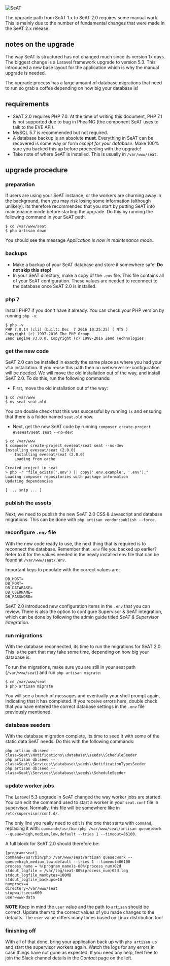 ![SeAT](http://i.imgur.com/aPPOxSK.png)

The upgrade path from SeAT 1.x to SeAT 2.0 requires some manual work. This is mainly due to the number of fundamental changes that were made in the SeAT 2.x release.

## notes on the upgrade

The way SeAT is structured has not changed much since its version 1x days. The biggest change is a Laravel framework upgrade to version 5.3. This introduced a new base layout for the application which is why the manual upgrade is needed.

The upgrade process has a large amount of database migrations that need to run so grab a coffee depending on how big your database is!

## requirements

- SeAT 2.0 requires PHP 7.0. At the time of writing this document, PHP 7.1 is not supported due to bug in PhealNG (the component SeAT uses to talk to the EVE API).
- MySQL 5.7 is recommended but not required.
- A database backup is an absolute **must**. Everything in SeAT can be recovered is some way or form *except for your database*. Make 100% sure you backed this up before proceeding with the upgrade!
- Take note of where SeAT is installed. This is usually in `/var/www/seat`.

## upgrade procedure

### preparation

If users are using your SeAT instance, or the workers are churning away in the background, then you may risk losing some information (although unlikely). Its therefore recommended that you start by putting SeAT into maintenance mode before starting the upgrade. Do this by running the following command in your SeAT path.

```
$ cd /var/www/seat
$ php artisan down
```

You should see the message *Application is now in maintenance mode.*.

### backups

- Make a backup of your SeAT database and store it somewhere safe! **Do not skip this step!**
- In your SeAT directory, make a copy of the `.env` file. This file contains all of your SeAT configuration. These values are needed to reconnect to the database once SeAT 2.0 is installed.

### php 7

Install PHP7 if you don't have it already. You can check your PHP version by running `php -v`:

```
$ php -v
PHP 7.0.14 (cli) (built: Dec  7 2016 10:25:25) ( NTS )
Copyright (c) 1997-2016 The PHP Group
Zend Engine v3.0.0, Copyright (c) 1998-2016 Zend Technologies
```

### get the new code

SeAT 2.0 can be installed in exactly the same place as where you had your v1.x installation. If you reuse this path then no webserver re-configuration will be needed. We will move the old installation out of the way, and install SeAT 2.0. To do this, run the following commands:

- First, move the old installation out of the way:

```
$ cd /var/www
$ mv seat seat.old
```

You can double check that this was successful by running `ls` and ensuring that there is a folder named `seat.old` now.

- Next, get the new SeAT code by running `composer create-project eveseat/seat seat --no-dev`:

```
$ cd /var/www
$ composer create-project eveseat/seat seat --no-dev
Installing eveseat/seat (2.0.0)
  - Installing eveseat/seat (2.0.0)
    Loading from cache

Created project in seat
> php -r "file_exists('.env') || copy('.env.example', '.env');"
Loading composer repositories with package information
Updating dependencies

[ ... snip ... ]
```

### publish the assets

Next, we need to publish the new SeAT 2.0 CSS & Javascript and database migrations. This can be done with `php artisan vendor:publish --force`.

### reconfigure `.env` file

With the new code ready to use, the next thing that is required is to reconnect the database. Remember that `.env` file you backed up earlier? Refer to it for the values needed in the newly installed env file that can be found at `/var/www/seat/.env`.

Important keys to populate with the correct values are:

```
DB_HOST=
DB_PORT=
DB_DATABASE=
DB_USERNAME=
DB_PASSWORD=
```

SeAT 2.0 introduced new configuration items in the `.env` that you can review. There is also the option to configure Supervisor & SeAT integration, which can be done by following the admin guide titled *SeAT & Supervisor Integration*.

### run migrations

With the database reconnected, its time to run the migrations for SeAT 2.0. This is the part that may take some time, depending on how big your database is.

To run the migrations, make sure you are still in your seat path (`/var/www/seat`) and run `php artisan migrate`:

```
$ cd /var/www/seat
$ php artisan migrate
```

You will see a bunch of messages and eventually your shell prompt again, indicating that it has completed. If you receive errors here, double check that you have entered the correct database settings in the `.env` file previously mentioned.

### database seeders

With the database migration complete, its time to seed it with some of the static data SeAT needs. Do this with the following commands:

```
php artisan db:seed --class=Seat\\Notifications\\database\\seeds\\ScheduleSeeder
php artisan db:seed --class=Seat\\Services\\database\\seeds\\NotificationTypesSeeder
php artisan db:seed --class=Seat\\Services\\database\\seeds\\ScheduleSeeder
```

### update worker jobs

The Laravel 5.3 upgrade in SeAT changed the way worker jobs are started. You can edit the command used to start a worker in your `seat.conf` file in supervisor. Normally, this file will be somewhere like in `/etc/supervisor/conf.d/`.

The only line you really need to edit is the one that starts with `command`, replacing it with: `command=/usr/bin/php /var/www/seat/artisan queue:work --queue=high,medium,low,default --tries 1 --timeout=86100`.

A full block for SeAT 2.0 should therefore be:

```
[program:seat]
command=/usr/bin/php /var/www/seat/artisan queue:work --queue=high,medium,low,default --tries 1 --timeout=86100
process_name = %(program_name)s-80%(process_num)02d
stdout_logfile = /var/log/seat-80%(process_num)02d.log
stdout_logfile_maxbytes=100MB
stdout_logfile_backups=10
numprocs=4
directory=/var/www/seat
stopwaitsecs=600
user=www-data
```

**NOTE** Keep in mind the `user` value and the path to `artisan` should be correct. Update them to the correct values of you made changes to the defaults. The `user` value differs many times based on Linux distribution too!

### finishing off

With all of that done, bring your application back up with `php artisan up` and start the supervisor workers again. Watch the logs for any errors in case things have not gone as expected. If you need any help, feel free to join the Slack channel details in the *Contact* page on the left.
